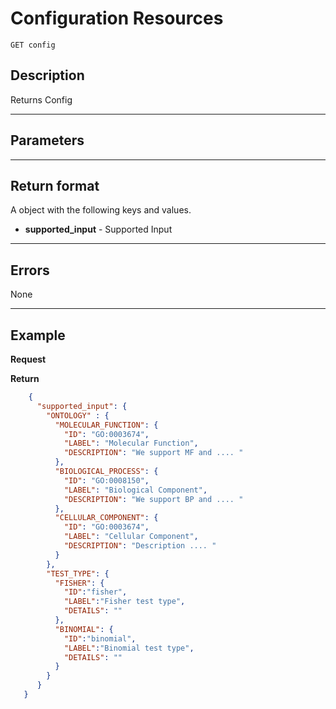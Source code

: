 # Configuration Resources

    GET config

## Description
Returns Config

***

## Parameters


***

## Return format
A object with the following keys and values.

- **supported_input** - Supported Input


***

## Errors
None

***

## Example
**Request**


**Return** 
``` json
    {        
      "supported_input": {
        "ONTOLOGY" : {
          "MOLECULAR_FUNCTION": {
            "ID": "GO:0003674",
            "LABEL": "Molecular Function",
            "DESCRIPTION": "We support MF and .... "
          },
          "BIOLOGICAL_PROCESS": {
            "ID": "GO:0008150",
            "LABEL": "Biological Component",
            "DESCRIPTION": "We support BP and .... "
          },
          "CELLULAR_COMPONENT": {
            "ID": "GO:0003674",
            "LABEL": "Cellular Component",
            "DESCRIPTION": "Description .... "
          }          
        },
        "TEST_TYPE": {
          "FISHER": {
            "ID":"fisher",
            "LABEL":"Fisher test type",
            "DETAILS": ""
          },
          "BINOMIAL": {
            "ID":"binomial",
            "LABEL":"Binomial test type",
            "DETAILS": ""
          }
        }
      }
   }
```
